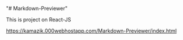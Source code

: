 "# Markdown-Previewer" 

This is project on React-JS

https://kamazik.000webhostapp.com/Markdown-Previewer/index.html